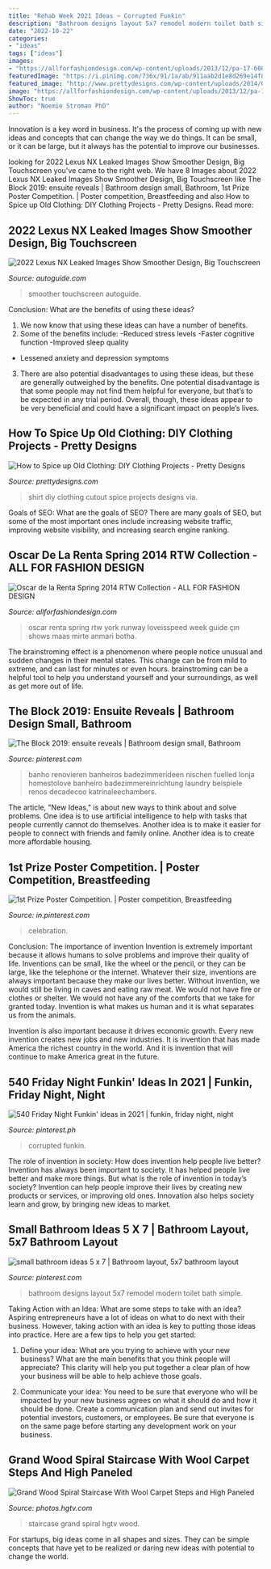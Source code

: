 ```yaml
---
title: "Rehab Week 2021 Ideas ~ Corrupted Funkin"
description: "Bathroom designs layout 5x7 remodel modern toilet bath simple"
date: "2022-10-22"
categories:
- "ideas"
tags: ["ideas"]
images:
- "https://allforfashiondesign.com/wp-content/uploads/2013/12/pa-17-600x900.jpg"
featuredImage: "https://i.pinimg.com/736x/91/1a/ab/911aab2d1e8d269e14f8af5733ec99c1--x-bathroom-layout-bathroom-ideas.jpg"
featured_image: "http://www.prettydesigns.com/wp-content/uploads/2014/05/Cutout-T-shirt.jpg"
image: "https://allforfashiondesign.com/wp-content/uploads/2013/12/pa-17-600x900.jpg"
ShowToc: true
author: "Noemie Stroman PhD"
---
```



Innovation is a key word in business. It's the process of coming up with new ideas and concepts that can change the way we do things. It can be small, or it can be large, but it always has the potential to improve our businesses.

	

		
looking for 2022 Lexus NX Leaked Images Show Smoother Design, Big Touchscreen you've came to the right web. We have 8 Images about 2022 Lexus NX Leaked Images Show Smoother Design, Big Touchscreen like The Block 2019: ensuite reveals | Bathroom design small, Bathroom, 1st Prize Poster Competition. | Poster competition, Breastfeeding and also How to Spice up Old Clothing: DIY Clothing Projects - Pretty Designs. Read more:
		
    
## 2022 Lexus NX Leaked Images Show Smoother Design, Big Touchscreen

<img loading=lazy src="https://www.autoguide.com/blog/wp-content/gallery/2022-lexus-nx-leak-2021-02-24/2022-Lexus-NX-Leak-03.jpg" onerror="this.onerror=null;this.src='https://tse3.mm.bing.net/th?id=OIP.bzS-DPnmVwHQavX__O9BDgHaDm&amp;pid=15.1';" alt="2022 Lexus NX Leaked Images Show Smoother Design, Big Touchscreen">

_Source: autoguide.com_

>smoother touchscreen autoguide. 

	

Conclusion: What are the benefits of using these ideas?
1. We now know that using these ideas can have a number of benefits.
2. Some of the benefits include: 
-Reduced stress levels 
-Faster cognitive function 
-Improved sleep quality 
- Lessened anxiety and depression symptoms 
3. There are also potential disadvantages to using these ideas, but these are generally outweighed by the benefits. One potential disadvantage is that some people may not find them helpful for everyone, but that’s to be expected in any trial period. Overall, though, these ideas appear to be very beneficial and could have a significant impact on people’s lives.

    
## How To Spice Up Old Clothing: DIY Clothing Projects - Pretty Designs

<img loading=lazy src="http://www.prettydesigns.com/wp-content/uploads/2014/05/Cutout-T-shirt.jpg" onerror="this.onerror=null;this.src='https://tse2.mm.bing.net/th?id=OIP.2_REjFjFZpT5rQQK8TqlrAHaLX&amp;pid=15.1';" alt="How to Spice up Old Clothing: DIY Clothing Projects - Pretty Designs">

_Source: prettydesigns.com_

>shirt diy clothing cutout spice projects designs via. 

	

Goals of SEO: What are the goals of SEO?
There are many goals of SEO, but some of the most important ones include increasing website traffic, improving website visibility, and increasing search engine ranking.

    
## Oscar De La Renta Spring 2014 RTW Collection - ALL FOR FASHION DESIGN

<img loading=lazy src="https://allforfashiondesign.com/wp-content/uploads/2013/12/pa-17-600x900.jpg" onerror="this.onerror=null;this.src='https://tse4.mm.bing.net/th?id=OIP.rHYGehuXuen-MSFKyUTFTgHaLH&amp;pid=15.1';" alt="Oscar de la Renta Spring 2014 RTW Collection - ALL FOR FASHION DESIGN">

_Source: allforfashiondesign.com_

>oscar renta spring rtw york runway loveisspeed week guide çın shows maas mirte anmari botha. 

	

The brainstroming effect is a phenomenon where people notice unusual and sudden changes in their mental states. This change can be from mild to extreme, and can last for minutes or even hours. brainstroming can be a helpful tool to help you understand yourself and your surroundings, as well as get more out of life.

    
## The Block 2019: Ensuite Reveals | Bathroom Design Small, Bathroom

<img loading=lazy src="https://i.pinimg.com/736x/62/4e/79/624e79227c638c3462d08d4652cdb6c1.jpg" onerror="this.onerror=null;this.src='https://tse1.mm.bing.net/th?id=OIP.kw9lj2GrjvtpfT9SRU-PZgHaLH&amp;pid=15.1';" alt="The Block 2019: ensuite reveals | Bathroom design small, Bathroom">

_Source: pinterest.com_

>banho renovieren banheiros badezimmerideen nischen fuelled lonja homestolove banheiro badezimmereinrichtung laundry beispiele renos decadecoo katrinaleechambers. 

	

The article, "New Ideas," is about new ways to think about and solve problems. One idea is to use artificial intelligence to help with tasks that people currently cannot do themselves. Another idea is to make it easier for people to connect with friends and family online. Another idea is to create more affordable housing.

    
## 1st Prize Poster Competition. | Poster Competition, Breastfeeding

<img loading=lazy src="https://i.pinimg.com/736x/6c/46/da/6c46da999da33ac76abddbb122742044.jpg" onerror="this.onerror=null;this.src='https://tse3.mm.bing.net/th?id=OIP.3ETGiKS1HsEDc9fa4yTtNgHaJ3&amp;pid=15.1';" alt="1st Prize Poster Competition. | Poster competition, Breastfeeding">

_Source: in.pinterest.com_

>celebration. 

	

Conclusion: The importance of invention
Invention is extremely important because it allows humans to solve problems and improve their quality of life. Inventions can be small, like the wheel or the pencil, or they can be large, like the telephone or the internet. Whatever their size, inventions are always important because they make our lives better.
Without invention, we would still be living in caves and eating raw meat. We would not have fire or clothes or shelter. We would not have any of the comforts that we take for granted today. Invention is what makes us human and it is what separates us from the animals.

Invention is also important because it drives economic growth. Every new invention creates new jobs and new industries. It is invention that has made America the richest country in the world. And it is invention that will continue to make America great in the future.

    
## 540 Friday Night Funkin&#039; Ideas In 2021 | Funkin, Friday Night, Night

<img loading=lazy src="https://i.pinimg.com/474x/b5/c9/ab/b5c9ab8a6d11f6e56440a0836b081921.jpg" onerror="this.onerror=null;this.src='https://tse4.mm.bing.net/th?id=OIP.gBBmL3np0Aw4FeqCKI4CbgAAAA&amp;pid=15.1';" alt="540 Friday Night Funkin&#039; ideas in 2021 | funkin, friday night, night">

_Source: pinterest.ph_

>corrupted funkin. 

	

The role of invention in society: How does invention help people live better?
Invention has always been important to society. It has helped people live better and make more things. But what is the role of invention in today’s society? Invention can help people improve their lives by creating new products or services, or improving old ones. Innovation also helps society learn and grow, by bringing new ideas to market.

    
## Small Bathroom Ideas 5 X 7 | Bathroom Layout, 5x7 Bathroom Layout

<img loading=lazy src="https://i.pinimg.com/736x/91/1a/ab/911aab2d1e8d269e14f8af5733ec99c1--x-bathroom-layout-bathroom-ideas.jpg" onerror="this.onerror=null;this.src='https://tse3.mm.bing.net/th?id=OIP.8mE115Fhz3C673B8tFDD_QHaJ4&amp;pid=15.1';" alt="small bathroom ideas 5 x 7 | Bathroom layout, 5x7 bathroom layout">

_Source: pinterest.com_

>bathroom designs layout 5x7 remodel modern toilet bath simple. 

	

Taking Action with an Idea: What are some steps to take with an idea?
Aspiring entrepreneurs have a lot of ideas on what to do next with their business. However, taking action with an idea is key to putting those ideas into practice. Here are a few tips to help you get started:
1. Define your idea: What are you trying to achieve with your new business? What are the main benefits that you think people will appreciate? This clarity will help you put together a clear plan of how your business will be able to help achieve those goals.

2. Communicate your idea: You need to be sure that everyone who will be impacted by your new business agrees on what it should do and how it should be done. Create a communication plan and send out invites for potential investors, customers, or employees. Be sure that everyone is on the same page before starting any development work on your business.


    
## Grand Wood Spiral Staircase With Wool Carpet Steps And High Paneled

<img loading=lazy src="https://hgtvhome.sndimg.com/content/dam/images/hgtv/fullset/2017/6/20/0/IO_Sarah-Barnard_Pacific-Palisades-Estate_27.jpg.rend.hgtvcom.616.862.suffix/1497984889990.jpeg" onerror="this.onerror=null;this.src='https://tse1.mm.bing.net/th?id=OIP.Hqfw6cYXaLmdgSJsNWuZ8wHaKX&amp;pid=15.1';" alt="Grand Wood Spiral Staircase With Wool Carpet Steps and High Paneled">

_Source: photos.hgtv.com_

>staircase grand spiral hgtv wood. 

	

For startups, big ideas come in all shapes and sizes. They can be simple concepts that have yet to be realized or daring new ideas with potential to change the world.


